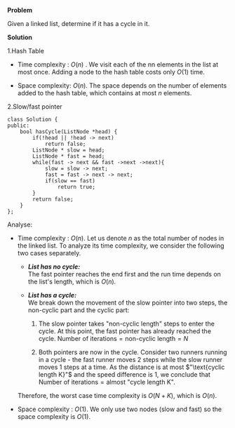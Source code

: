 **Problem**

Given a linked list, determine if it has a cycle in it.

**Solution**

1.Hash Table
-   Time complexity :   $O(n)$ . We visit each of the  nn  elements in the list at most once. Adding a node to the hash table costs only  $O(1)$ time.
    
-   Space complexity:  $O(n)$. The space depends on the number of elements added to the hash table, which contains at most  $n$  elements.

2.Slow/fast pointer
```
class Solution {
public:
    bool hasCycle(ListNode *head) {
        if(!head || !head -> next)
            return false;
        ListNode * slow = head;
        ListNode * fast = head;
        while(fast -> next && fast ->next ->next){
            slow = slow -> next;
            fast = fast -> next -> next;
            if(slow == fast)
                return true;
        }
        return false;
    }
};
```
Analyse:
-   Time complexity :  $O(n)$. Let us denote  $n$  as the total number of nodes in the linked list. To analyze its time complexity, we consider the following two cases separately.
    
    -   **_List has no cycle:_**  
        The fast pointer reaches the end first and the run time depends on the list's length, which is $O(n)$.
        
    -   **_List has a cycle:_**  
        We break down the movement of the slow pointer into two steps, the non-cyclic part and the cyclic part:
        
        1.  The slow pointer takes "non-cyclic length" steps to enter the cycle. At this point, the fast pointer has already reached the cycle.  $\text{Number of iterations} = \text{non-cyclic length} = N$
            
        2.  Both pointers are now in the cycle. Consider two runners running in a cycle - the fast runner moves 2 steps while the slow runner moves 1 steps at a time. As the distance is at most $"\text{cyclic length K}"$ and the speed difference is 1, we conclude that  
            $\text{Number of iterations} = \text{almost "cycle length K"}$.
              
    Therefore, the worst case time complexity is  $O(N+K)$, which is  $O(n)$.
    
-   Space complexity :  $O(1)$. We only use two nodes (slow and fast) so the space complexity is  $O(1)$.
<!--stackedit_data:
eyJoaXN0b3J5IjpbMTI3Njg1MjE4MiwtMTcxMzIxMzc2MiwtMT
I3MjQ0OTQ5OF19
-->